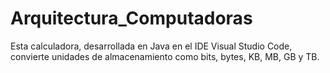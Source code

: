 # Arquitectura_Computadoras
Esta calculadora, desarrollada en Java en el IDE Visual Studio Code, convierte unidades de almacenamiento como bits, bytes, KB, MB, GB y TB.
